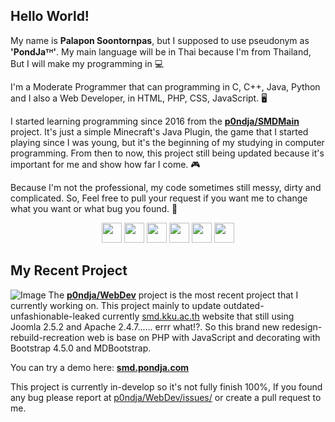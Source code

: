 ## Hello World!
My name is **Palapon Soontornpas**, but I supposed to use pseudonym as **'PondJaᵀᴴ'**. My main language will be in Thai because I'm from Thailand, But I will make my programming in  💻

I'm a Moderate Programmer that can programming in C, C++, Java, Python and I also a Web Developer, in HTML, PHP, CSS, JavaScript. 🖥

I started learning programming since 2016 from the [**p0ndja/SMDMain**](https://github.com/p0ndja/SMD_Main) project. It's just a simple Minecraft's Java Plugin, the game that I started playing since I was young, but it's the beginning of my studying in computer programming. From then to now, this project still being updated because it's important for me and show how far I come. 🎮

Because I'm not the professional, my code sometimes still messy, dirty and complicated. So, Feel free to pull your request if you want me to change what you want or what bug you found. 🔎
<p align='center'>
        <a href="https://www.facebook.com/p0ndja"><img src="https://image.flaticon.com/icons/svg/733/733547.svg" width="32"></a>
        <a href="https://twitter.com/p0ndja"><img src="https://image.flaticon.com/icons/svg/1409/1409937.svg" width="32"></a>
        <a href="https://instagr.am/p0ndja"><img src="https://image.flaticon.com/icons/svg/2111/2111463.svg" width="32"></a>
        <a href="https://smd.pondja.com"><img src="https://smd.pondja.com/static/images/logo/smdlogo.png" width="32"></a>
        <a href="https://me.pondja.com"><img src="https://www.pondja.com/p0ndja_square.png" width="32"></a>
        <a href="https://pondja.com/diary"><img src="https://image.flaticon.com/icons/svg/747/747720.svg" width="32"></a>
</p>

## My Recent Project
![Image](https://img.p0nd.ga/2020/08/28/webdev.jpg)
The [**p0ndja/WebDev**](https://github.com/p0ndja/WebDev) project is the most recent project that I currently working on. This project mainly to update outdated-unfashionable-leaked currently [smd.kku.ac.th](https://smd.kku.ac.th/) website that still using Joomla 2.5.2 and Apache 2.4.7...... errr what!?. So this brand new redesign-rebuild-recreation web is base on PHP with JavaScript and decorating with Bootstrap 4.5.0 and MDBootstrap.

You can try a demo here: [**smd.pondja.com**](https://smd.pondja.com)

This project is currently in-develop so it's not fully finish 100%, If you found any bug please report at [p0ndja/WebDev/issues/](https://github.com/p0ndja/WebDev/issues) or create a pull request to me.
